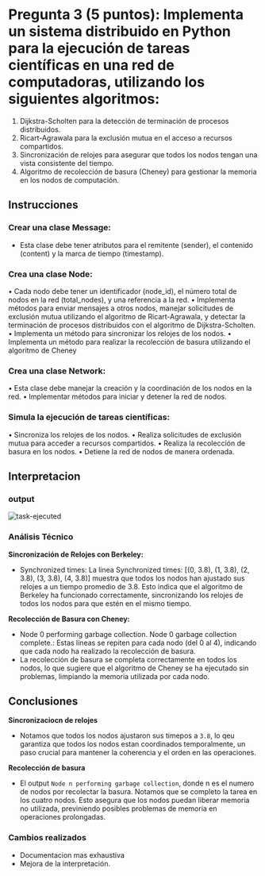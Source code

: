 # Pregunta 3 (5 puntos): Implementa un sistema distribuido en Python para la ejecución de tareas científicas en una red de computadoras, utilizando los siguientes algoritmos:

1. Dijkstra-Scholten para la detección de terminación de procesos distribuidos.
2. Ricart-Agrawala para la exclusión mutua en el acceso a recursos compartidos.
3. Sincronización de relojes para asegurar que todos los nodos tengan una vista consistente
del tiempo.
4. Algoritmo de recolección de basura (Cheney) para gestionar la memoria en los nodos de
computación.

## Instrucciones
### Crear una clase Message:
* Esta clase debe tener atributos para el remitente (sender), el contenido (content) y la marca
de tiempo (timestamp).

### Crea una clase Node:
• Cada nodo debe tener un identificador (node_id), el número total de nodos en la red
(total_nodes), y una referencia a la red.
• Implementa métodos para enviar mensajes a otros nodos, manejar solicitudes de exclusión
mutua utilizando el algoritmo de Ricart-Agrawala, y detectar la terminación de procesos
distribuidos con el algoritmo de Dijkstra-Scholten.
• Implementa un método para sincronizar los relojes de los nodos.
• Implementa un método para realizar la recolección de basura utilizando el algoritmo de
Cheney

### Crea una clase Network:
• Esta clase debe manejar la creación y la coordinación de los nodos en la red.
• Implementar métodos para iniciar y detener la red de nodos.

### Simula la ejecución de tareas científicas:
• Sincroniza los relojes de los nodos.
• Realiza solicitudes de exclusión mutua para acceder a recursos compartidos.
• Realiza la recolección de basura en los nodos.
• Detiene la red de nodos de manera ordenada.

## Interpretacion
### output
![task-ejecuted](image.png)

### Análisis Técnico

**Sincronización de Relojes con Berkeley:**    
* Synchronized times: La línea Synchronized times: [(0, 3.8), (1, 3.8), (2, 3.8), (3, 3.8), (4, 3.8)] muestra que todos los nodos han ajustado sus relojes a un tiempo promedio de 3.8. Esto indica que el algoritmo de Berkeley ha funcionado correctamente, sincronizando los relojes de todos los nodos para que estén en el mismo tiempo.

**Recolección de Basura con Cheney:**    
*   Node 0 performing garbage collection. Node 0 garbage collection complete.: Estas líneas se repiten para cada nodo (del 0 al 4), indicando que cada nodo ha realizado la recolección de basura.
*   La recolección de basura se completa correctamente en todos los nodos, lo que sugiere que el algoritmo de Cheney se ha ejecutado sin problemas, limpiando la memoria utilizada por cada nodo.

## Conclusiones

__Sincronizaciocn de relojes__
* Notamos que todos los nodos ajustaron sus timepos a `3.8`, lo qeu garantiza que todos los nodos estan coordinados temporalmente, un paso crucial para mantener la coherencia y el orden en las operaciones.

__Recolección de basura__
* El output `Node n performing garbage collection`, donde n es el numero de nodos por recolectar la basura. Notamos que se completo la tarea en los cuatro nodos. Esto asegura que los nodos puedan liberar memoria no utilizada, previniendo posibles problemas de memoria en operaciones prolongadas.


### Cambios realizados
- Documentacion mas exhaustiva 
- Mejora de la interpretación.

